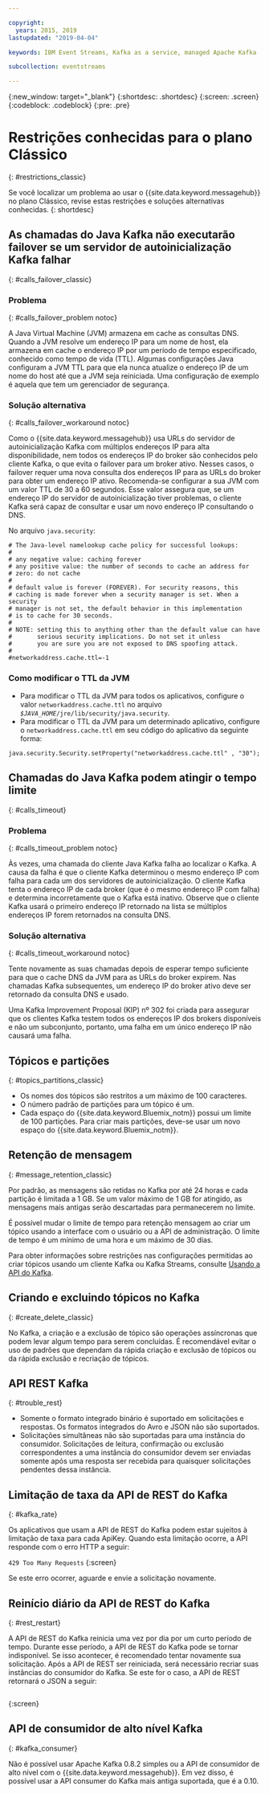 ```yaml
---

copyright:
  years: 2015, 2019
lastupdated: "2019-04-04"

keywords: IBM Event Streams, Kafka as a service, managed Apache Kafka

subcollection: eventstreams

---
```


{:new_window: target="_blank"}
{:shortdesc: .shortdesc}
{:screen: .screen}
{:codeblock: .codeblock}
{:pre: .pre}


# Restrições conhecidas para o plano Clássico 
{: #restrictions_classic}

Se você localizar um problema ao usar o {{site.data.keyword.messagehub}} no plano Clássico, revise estas restrições e soluções alternativas conhecidas. 
{: shortdesc}

## As chamadas do Java Kafka não executarão failover se um servidor de autoinicialização Kafka falhar
{: #calls_failover_classic}

### Problema
{: #calls_failover_problem notoc}

A Java Virtual Machine (JVM) armazena em cache as consultas DNS. Quando a JVM resolve um endereço IP para um nome de host,
ela armazena em cache o endereço IP por um período de tempo especificado, conhecido como tempo de vida (TTL). Algumas
configurações Java configuram a JVM TTL para que ela nunca atualize o endereço IP de um nome do host até que a JVM seja reiniciada. Uma configuração de exemplo é aquela que tem um gerenciador de segurança.

### Solução alternativa
{: #calls_failover_workaround notoc}

Como o {{site.data.keyword.messagehub}} usa URLs do servidor de autoinicialização Kafka com múltiplos endereços
IP para alta disponibilidade, nem todos os endereços IP do broker são conhecidos pelo cliente Kafka, o que evita o failover para um
broker ativo. Nesses casos, o failover requer uma nova consulta dos endereços IP para as URLs do broker para obter um endereço IP
ativo. Recomenda-se configurar a sua JVM com um valor TTL de 30 a 60 segundos. Esse valor assegura que, se um endereço IP do servidor
de autoinicialização tiver problemas, o cliente Kafka será capaz de consultar e usar um novo endereço IP consultando o DNS.

No arquivo <code>java.security</code>: 

```
# The Java-level namelookup cache policy for successful lookups:
#
# any negative value: caching forever
# any positive value: the number of seconds to cache an address for
# zero: do not cache
#
# default value is forever (FOREVER). For security reasons, this
# caching is made forever when a security manager is set. When a security
# manager is not set, the default behavior in this implementation
# is to cache for 30 seconds.
#
# NOTE: setting this to anything other than the default value can have
#       serious security implications. Do not set it unless
#       you are sure you are not exposed to DNS spoofing attack.
#
#networkaddress.cache.ttl=-1
```

### Como modificar o TTL da JVM
* Para modificar o TTL da JVM para todos os aplicativos, configure o valor <code>networkaddress.cache.ttl</code> no
arquivo <code><var class="keyword varname">$JAVA_HOME</var>/jre/lib/security/java.security</code>.
* Para modificar o TTL da JVM para um determinado aplicativo, configure o <code>networkaddress.cache.ttl</code> em seu código do aplicativo da seguinte forma:
```
java.security.Security.setProperty("networkaddress.cache.ttl" , "30");
```

## Chamadas do Java Kafka podem atingir o tempo limite
{: #calls_timeout}

### Problema
{: #calls_timeout_problem notoc}

Às vezes, uma chamada do cliente Java Kafka falha ao localizar o Kafka. A causa da falha é que o cliente Kafka determinou o
mesmo endereço IP com falha para cada um dos servidores de autoinicialização. O cliente Kafka tenta o endereço IP de cada broker
(que é o mesmo endereço IP com falha) e determina incorretamente que o Kafka está inativo. Observe que o cliente Kafka usará o
primeiro endereço IP retornado na lista se múltiplos endereços IP forem retornados na consulta DNS.

### Solução alternativa
{: #calls_timeout_workaround notoc}

Tente novamente as suas chamadas depois de esperar tempo suficiente para que o cache DNS da JVM para as URLs do broker
expirem. Nas chamadas Kafka subsequentes, um endereço IP do broker ativo deve ser retornado da consulta DNS e usado. 

Uma Kafka Improvement Proposal (KIP) nº 302 foi criada para assegurar que os clientes Kafka testem todos os endereços
IP dos brokers disponíveis e não um subconjunto, portanto, uma falha em um único endereço IP não causará uma falha.


## Tópicos e partições
{: #topics_partitions_classic}

*  Os nomes dos tópicos são restritos a um máximo de 100 caracteres.
*  O número padrão de partições para um tópico é um.
*  Cada espaço do {{site.data.keyword.Bluemix_notm}} possui um limite de 100 partições. Para criar
                    mais partições, deve-se usar um novo espaço do {{site.data.keyword.Bluemix_notm}}.

## Retenção de mensagem
{: #message_retention_classic}

Por padrão, as mensagens são retidas no Kafka por até 24 horas e cada partição é limitada a 1 GB. Se um valor máximo de 1 GB for atingido, as mensagens mais antigas serão descartadas para permanecerem
no limite.

É possível mudar o limite de tempo para retenção mensagem ao criar um tópico usando a interface
com o usuário ou a API de administração. O limite de tempo é um mínimo de uma hora e um máximo de 30 dias.

Para obter informações sobre restrições nas configurações permitidas ao criar tópicos usando um cliente Kafka ou Kafka Streams, consulte [Usando a API do Kafka](/docs/services/EventStreams?topic=eventstreams-kafka_using).

## Criando e excluindo tópicos no Kafka
{: #create_delete_classic}

No Kafka, a criação e a exclusão de tópico são operações assíncronas que podem levar algum tempo
para serem concluídas. É recomendável evitar o uso de padrões que dependam da rápida criação e exclusão
de tópicos ou da rápida exclusão e recriação de tópicos.

## API REST Kafka
{: #trouble_rest}

*  Somente o formato integrado binário é suportado em solicitações e
respostas. Os formatos integrados do Avro e JSON não são suportados.
*  Solicitações simultâneas não são suportadas para uma instância do consumidor.
   Solicitações de leitura, confirmação
                    ou exclusão correspondentes a uma instância do consumidor devem ser enviadas somente após uma
                    resposta ser recebida para quaisquer solicitações pendentes dessa instância.

## Limitação de taxa da API de REST do Kafka
{: #kafka_rate}

Os aplicativos que usam a API de REST do Kafka podem estar sujeitos à limitação de taxa para cada
ApiKey. Quando esta limitação ocorre, a API responde com o erro HTTP a seguir:

<code>429 Too Many Requests</code>
{:screen}

Se este erro ocorrer, aguarde e envie a solicitação novamente.

<!--12/04/18 - Karen: same info duplicated at messagehub108 -->
## Reinício diário da API de REST do Kafka
{: #rest_restart}

A API de REST do Kafka reinicia uma vez por dia por um curto período de tempo. Durante esse período, a
API de REST do Kafka pode se tornar indisponível. Se isso acontecer, é recomendado tentar novamente
sua solicitação. Após a API de REST ser reiniciada, será necessário recriar
suas instâncias do consumidor do Kafka. Se este for o caso, a API de REST retornará o JSON a seguir:

```'{"error_code":40403,"message":"Consumer instance not found."}'
```
{:screen}

## API de consumidor de alto nível Kafka
{: #kafka_consumer}

Não é possível usar Apache Kafka 0.8.2 simples ou a API de consumidor de alto nível com o {{site.data.keyword.messagehub}}. Em vez disso, é possível usar a API consumer do Kafka mais antiga suportada, que é a 0.10.
